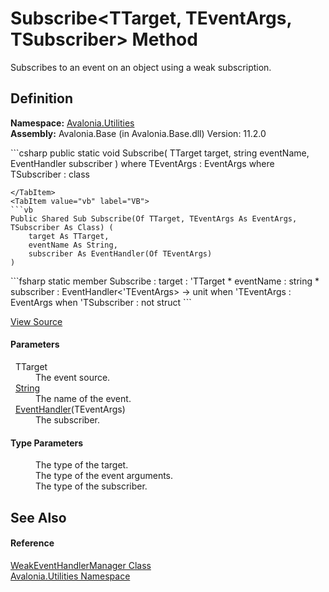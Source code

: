 # Subscribe&lt;TTarget, TEventArgs, TSubscriber&gt; Method


Subscribes to an event on an object using a weak subscription.



## Definition
**Namespace:** <a href="N_Avalonia_Utilities">Avalonia.Utilities</a>  
**Assembly:** Avalonia.Base (in Avalonia.Base.dll) Version: 11.2.0

<Tabs groupId="api-code-preview">
<TabItem value="csharp" label="C#">
```csharp
public static void Subscribe<TTarget, TEventArgs, TSubscriber>(
	TTarget target,
	string eventName,
	EventHandler<TEventArgs> subscriber
)
where TEventArgs : EventArgs
where TSubscriber : class

```
</TabItem>
<TabItem value="vb" label="VB">
```vb
Public Shared Sub Subscribe(Of TTarget, TEventArgs As EventArgs, TSubscriber As Class) ( 
	target As TTarget,
	eventName As String,
	subscriber As EventHandler(Of TEventArgs)
)
```
</TabItem>
<TabItem value="fsharp" label="F#">
```fsharp
static member Subscribe : 
        target : 'TTarget * 
        eventName : string * 
        subscriber : EventHandler<'TEventArgs> -> unit  when 'TEventArgs : EventArgs when 'TSubscriber : not struct
```
</TabItem>
</Tabs>



<a href="https://github.com/AvaloniaUI/Avalonia/tree/master/src/Avalonia.Base/Utilities/WeakEventHandlerManager.cs#L28" title="View the source code">View Source</a>



#### Parameters
<dl><dt>  TTarget</dt><dd>The event source.</dd><dt>  <a href="https://learn.microsoft.com/dotnet/api/system.string" target="_blank" rel="noopener noreferrer">String</a></dt><dd>The name of the event.</dd><dt>  <a href="https://learn.microsoft.com/dotnet/api/system.eventhandler-1" target="_blank" rel="noopener noreferrer">EventHandler</a>(TEventArgs)</dt><dd>The subscriber.</dd></dl>

#### Type Parameters
<dl><dt /><dd>The type of the target.</dd><dt /><dd>The type of the event arguments.</dd><dt /><dd>The type of the subscriber.</dd></dl>

## See Also


#### Reference
<a href="T_Avalonia_Utilities_WeakEventHandlerManager">WeakEventHandlerManager Class</a>  
<a href="N_Avalonia_Utilities">Avalonia.Utilities Namespace</a>  

